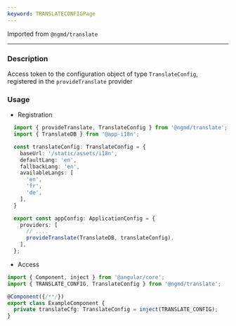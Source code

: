 ```yaml
---
keyword: TRANSLATECONFIGPage
---
```


Imported from `@ngmd/translate`

---

### Description

Access token to the configuration object of type `TranslateConfig`, registered in the `provideTranslate` provider

### Usage


 - Registration

  ```ts name="app.config.ts"
    import { provideTranslate, TranslateConfig } from '@ngmd/translate';
    import { TranslateDB } from '@app-i18n';

    const translateConfig: TranslateConfig = {
      baseUrl: '/static/assets/i18n',
      defaultLang: 'en',
      fallbackLang: 'en',
      availableLangs: [
        'en',
        'fr',
        'de',
      ],
    }

    export const appConfig: ApplicationConfig = {
      providers: [
        // ....
        provideTranslate(TranslateDB, translateConfig),
      ],
    };
  ```

  - Access

  ```ts {2,6}
  import { Component, inject } from '@angular/core';
  import { TRANSLATE_CONFIG, TranslateConfig } from '@ngmd/translate';

  @Component({/**/})
  export class ExampleComponent {
    private translateCfg: TranslateConfig = inject(TRANSLATE_CONFIG);
  }
  ```